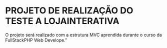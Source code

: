 # PROJETO DE REALIZAÇÃO DO TESTE A LOJAINTERATIVA

O projeto será realizado com a estrutura MVC aprendida durante o curso da FullStackPHP Web Develope."